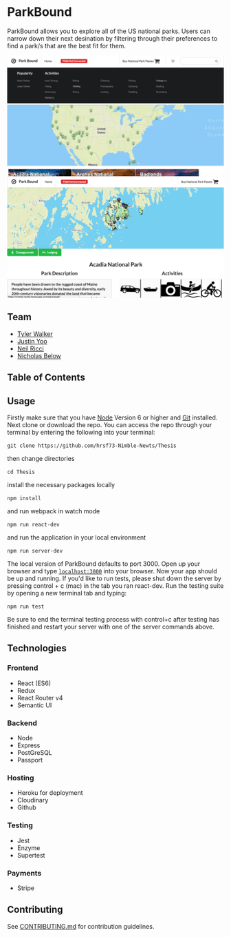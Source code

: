 # ParkBound

ParkBound allows you to explore all of the US national parks. Users can narrow down their next desination by filtering through their preferences to find a park/s that are the best fit for them. 

![](./photos/ParkBound.png) ![](./photos/ParkBound3.png)

## Team
  - [Tyler Walker](https://github.com/twalk4821)
  - [Justin Yoo](https://github.com/justinjyoo)
  - [Neil Ricci](https://github.com/iccir919)
  - [Nicholas Below](https://github.com/nkbelow)

## Table of Contents

## Usage

Firstly make sure that you have [Node](https://nodejs.org/en/download/) Version 6 or higher and [Git](https://git-scm.com/book/en/v2/Getting-Started-Installing-Git)  installed.
Next clone or download the repo. You can access the repo through your terminal by entering the following into your terminal:
```
git clone https://github.com/hrsf73-Nimble-Newts/Thesis
```
then change directories
```
cd Thesis
```
install the necessary packages locally
```
npm install
```
and run webpack in watch mode
```
npm run react-dev
```
and run the application in your local environment
```
npm run server-dev
```
The local version of ParkBound defaults to port 3000. Open up your browser and type [`localhost:3000`](http://localhost:3000) into your browser. Now your app should be up and running. If you'd like to run tests, please shut down the server by pressing control + c (mac) in the tab you ran react-dev. Run the testing suite by opening a new terminal tab and typing:
```
npm run test
```
Be sure to end the terminal testing process with control+c after testing has finished and restart your server with one of the server commands above. 

## Technologies

### Frontend
- React (ES6)
- Redux
- React Router v4
- Semantic UI

### Backend
- Node
- Express
- PostGreSQL
- Passport

### Hosting
- Heroku for deployment
- Cloudinary
- Github

### Testing
- Jest
- Enzyme
- Supertest

### Payments
- Stripe



## Contributing

See [CONTRIBUTING.md](CONTRIBUTING.md) for contribution guidelines.

